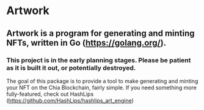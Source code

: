 # Artwork

## Artwork is a program for generating and minting NFTs, written in Go (https://golang.org/).

### This project is in the early planning stages. Please be patient as it is built it out, or potentially destroyed.

The goal of this package is to provide a tool to make generating and minting your NFT on the Chia Blockchain, fairly simple. If you need something more fully-featured, check out HashLips (https://github.com/HashLips/hashlips_art_engine)
